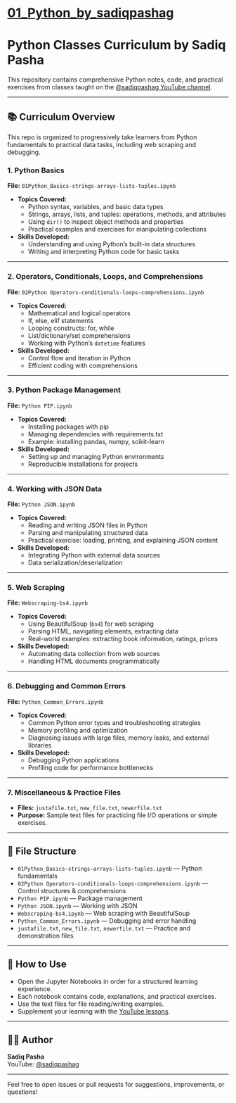# [01_Python_by_sadiqpashag](https://www.youtube.com/playlist?list=PL_Xg_EN1dgTGsWP7Q6eaadID5rMmHSmVn)


# Python Classes Curriculum by Sadiq Pasha

This repository contains comprehensive Python notes, code, and practical exercises from classes taught on the [@sadiqpashag YouTube channel](https://www.youtube.com/@sadiqpashag).

---

## 📚 Curriculum Overview

This repo is organized to progressively take learners from Python fundamentals to practical data tasks, including web scraping and debugging.

### 1. Python Basics

**File:** `01Python_Basics-strings-arrays-lists-tuples.ipynb`

- **Topics Covered:**
  - Python syntax, variables, and basic data types
  - Strings, arrays, lists, and tuples: operations, methods, and attributes
  - Using `dir()` to inspect object methods and properties
  - Practical examples and exercises for manipulating collections
- **Skills Developed:**
  - Understanding and using Python’s built-in data structures
  - Writing and interpreting Python code for basic tasks

---

### 2. Operators, Conditionals, Loops, and Comprehensions

**File:** `02Python Operators-conditionals-loops-comprehensions.ipynb`

- **Topics Covered:**
  - Mathematical and logical operators
  - If, else, elif statements
  - Looping constructs: for, while
  - List/dictionary/set comprehensions
  - Working with Python’s `datetime` features
- **Skills Developed:**
  - Control flow and iteration in Python
  - Efficient coding with comprehensions

---

### 3. Python Package Management

**File:** `Python PIP.ipynb`

- **Topics Covered:**
  - Installing packages with pip
  - Managing dependencies with requirements.txt
  - Example: installing pandas, numpy, scikit-learn
- **Skills Developed:**
  - Setting up and managing Python environments
  - Reproducible installations for projects

---

### 4. Working with JSON Data

**File:** `Python JSON.ipynb`

- **Topics Covered:**
  - Reading and writing JSON files in Python
  - Parsing and manipulating structured data
  - Practical exercise: loading, printing, and explaining JSON content
- **Skills Developed:**
  - Integrating Python with external data sources
  - Data serialization/deserialization

---

### 5. Web Scraping

**File:** `Webscraping-bs4.ipynb`

- **Topics Covered:**
  - Using BeautifulSoup (`bs4`) for web scraping
  - Parsing HTML, navigating elements, extracting data
  - Real-world examples: extracting book information, ratings, prices
- **Skills Developed:**
  - Automating data collection from web sources
  - Handling HTML documents programmatically

---

### 6. Debugging and Common Errors

**File:** `Python_Common_Errors.ipynb`

- **Topics Covered:**
  - Common Python error types and troubleshooting strategies
  - Memory profiling and optimization
  - Diagnosing issues with large files, memory leaks, and external libraries
- **Skills Developed:**
  - Debugging Python applications
  - Profiling code for performance bottlenecks

---

### 7. Miscellaneous & Practice Files

- **Files:** `justafile.txt`, `new_file.txt`, `newerfile.txt`
- **Purpose:** Sample text files for practicing file I/O operations or simple exercises.

---

## 📂 File Structure

- `01Python_Basics-strings-arrays-lists-tuples.ipynb` — Python fundamentals
- `02Python Operators-conditionals-loops-comprehensions.ipynb` — Control structures & comprehensions
- `Python PIP.ipynb` — Package management
- `Python JSON.ipynb` — Working with JSON
- `Webscraping-bs4.ipynb` — Web scraping with BeautifulSoup
- `Python_Common_Errors.ipynb` — Debugging and error handling
- `justafile.txt`, `new_file.txt`, `newerfile.txt` — Practice and demonstration files

---

## 🚀 How to Use

- Open the Jupyter Notebooks in order for a structured learning experience.
- Each notebook contains code, explanations, and practical exercises.
- Use the text files for file reading/writing examples.
- Supplement your learning with the [YouTube lessons](https://www.youtube.com/@sadiqpashag).

---

## 👨‍🏫 Author

**Sadiq Pasha**  
YouTube: [@sadiqpashag](https://www.youtube.com/@sadiqpashag)

---

Feel free to open issues or pull requests for suggestions, improvements, or questions!
